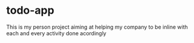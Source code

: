 # todo-app
This is my person project aiming at helping my company to be inline with each and every activity done acordingly
